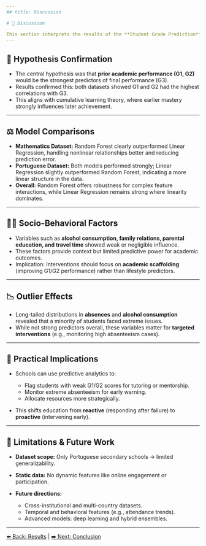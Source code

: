 ```yaml
---
## title: Discussion

# 💬 Discussion

This section interprets the results of the **Student Grade Prediction** project, connecting findings back to the research questions and existing literature.
---
```


## 🎯 Hypothesis Confirmation

- The central hypothesis was that **prior academic performance (G1, G2)** would be the strongest predictors of final performance (G3).
- Results confirmed this: both datasets showed G1 and G2 had the highest correlations with G3.
- This aligns with cumulative learning theory, where earlier mastery strongly influences later achievement.

---

## ⚖️ Model Comparisons

- **Mathematics Dataset:** Random Forest clearly outperformed Linear Regression, handling nonlinear relationships better and reducing prediction error.
- **Portuguese Dataset:** Both models performed strongly; Linear Regression slightly outperformed Random Forest, indicating a more linear structure in the data.
- **Overall:** Random Forest offers robustness for complex feature interactions, while Linear Regression remains strong where linearity dominates.

---

## 👩‍🎓 Socio-Behavioral Factors

- Variables such as **alcohol consumption, family relations, parental education, and travel time** showed weak or negligible influence.
- These factors provide context but limited predictive power for academic outcomes.
- Implication: Interventions should focus on **academic scaffolding** (improving G1/G2 performance) rather than lifestyle predictors.

---

## 📉 Outlier Effects

- Long-tailed distributions in **absences** and **alcohol consumption** revealed that a minority of students faced extreme issues.
- While not strong predictors overall, these variables matter for **targeted interventions** (e.g., monitoring high absenteeism cases).

---

## 🏫 Practical Implications

- Schools can use predictive analytics to:

  - Flag students with weak G1/G2 scores for tutoring or mentorship.
  - Monitor extreme absenteeism for early warning.
  - Allocate resources more strategically.

- This shifts education from **reactive** (responding after failure) to **proactive** (intervening early).

---

## 🔮 Limitations & Future Work

- **Dataset scope:** Only Portuguese secondary schools → limited generalizability.
- **Static data:** No dynamic features like online engagement or participation.
- **Future directions:**

  - Cross-institutional and multi-country datasets.
  - Temporal and behavioral features (e.g., attendance trends).
  - Advanced models: deep learning and hybrid ensembles.

---

[⬅️ Back: Results](results.md) | [➡️ Next: Conclusion](conclusion.md)
